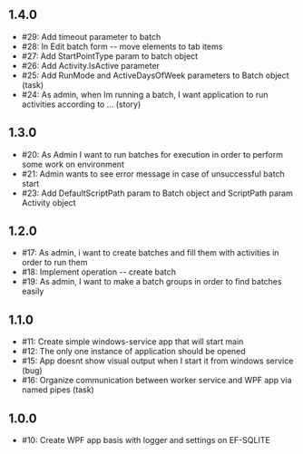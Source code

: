 ## 1.4.0
- #29: Add timeout parameter to batch
- #28: In Edit batch form -- move elements to tab items
- #27: Add  StartPointType param to batch object
- #26: Add Activity.IsActive parameter
- #25: Add RunMode and ActiveDaysOfWeek parameters to Batch object (task)
- #24: As admin, when Im running a batch, I want application to run activities according to ... (story)

## 1.3.0
- #20: As Admin I want to run batches for execution in order to perform some work on environment
- #21: Admin wants to see error message in case of unsuccessful batch start
- #23: Add DefaultScriptPath param to Batch object and ScriptPath param Activity object

## 1.2.0
- #17: As admin, i want to create batches and fill them with activities in order to run them
- #18: Implement operation -- create batch
- #19: As admin, I want to make a batch groups in order to find batches easily

## 1.1.0
- #11: Create simple windows-service app that will start main
- #12: The only one instance of application should be opened
- #15: App doesnt show visual output when I start it from windows service (bug)
- #16: Organize communication between worker service and WPF app via named pipes (task)

## 1.0.0
- #10: Create WPF app basis with logger and settings on EF-SQLITE